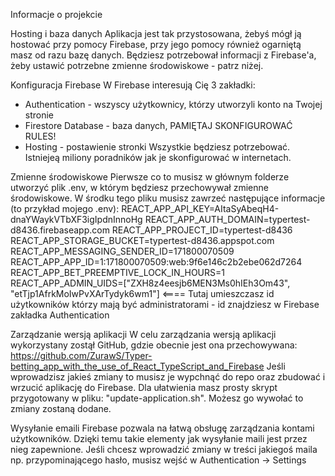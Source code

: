 Informacje o projekcie

Hosting i baza danych
Aplikacja jest tak przystosowana, żebyś mógł ją hostować przy pomocy Firebase, przy jego pomocy również ogarniętą masz od razu bazę danych. Będziesz potrzebował informacji z Firebase'a, żeby ustawić potrzebne zmienne środowiskowe - patrz niżej.

Konfiguracja Firebase
W Firebase interesują Cię 3 zakładki:

- Authentication - wszyscy użytkownicy, którzy utworzyli konto na Twojej stronie
- Firestore Database - baza danych, PAMIĘTAJ SKONFIGUROWAĆ RULES!
- Hosting - postawienie stronki
  Wszystkie będziesz potrzebować. Istniejeą miliony poradników jak je skonfigurować w internetach.

Zmienne środowiskowe
Pierwsze co to musisz w głównym folderze utworzyć plik .env, w którym będziesz przechowywał zmienne środowiskowe.
W środku tego pliku musisz zawrzeć następujące informacje (to przykład mojego .env):
REACT_APP_API_KEY=AItaSyAbeqH4-dnaYWaykVTbXF3igIpdnInnoHg
REACT_APP_AUTH_DOMAIN=typertest-d8436.firebaseapp.com
REACT_APP_PROJECT_ID=typertest-d8436
REACT_APP_STORAGE_BUCKET=typertest-d8436.appspot.com
REACT_APP_MESSAGING_SENDER_ID=171800070509
REACT_APP_APP_ID=1:171800070509:web:9f6e146c2b2ebe062d7264
REACT_APP_BET_PREEMPTIVE_LOCK_IN_HOURS=1
REACT_APP_ADMIN_UIDS=["ZXH8z4eesjb6MEN3Ms0hIEh3Om43", "etTjp1AfrkMoIwPvXArTydyk6wm1"] <==== Tutaj umieszczasz id użytkowników którzy mają być administratorami - id znajdziesz w Firebase zakładka Authentication

Zarządzanie wersją aplikacji
W celu zarządzania wersją aplikacji wykorzystany zostął GitHub, gdzie obecnie jest ona przechowywana:
https://github.com/ZurawS/Typer-betting_app_with_the_use_of_React_TypeScript_and_Firebase
Jeśli wprowadzisz jakieś zmiany to musisz je wypchnąć do repo oraz zbudować i wrzucić aplikację do Firebase. Dla ułatwienia masz prosty skrypt przygotowany w pliku: "update-application.sh". Możesz go wywołać to zmiany zostaną dodane.

Wysyłanie emaili
Firebase pozwala na łatwą obsługę zarządzania kontami użytkowników. Dzięki temu takie elementy jak wysyłanie maili jest przez nieg zapewnione. Jeśli chcesz wprowadzić zmiany w treści jakiegoś maila np. przypominającego hasło, musisz wejść w Authentication -> Settings

